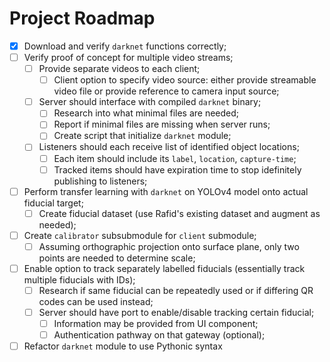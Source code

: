# Project Roadmap

- [x] Download and verify `darknet` functions correctly;
- [ ] Verify proof of concept for multiple video streams;
  - [ ] Provide separate videos to each client;
    - [ ] Client option to specify video source: either provide streamable video file or provide reference to camera input source;
  - [ ] Server should interface with compiled `darknet` binary;
    - [ ] Research into what minimal files are needed;
    - [ ] Report if minimal files are missing when server runs;
    - [ ] Create script that initialize `darknet` module;
  - [ ] Listeners should each receive list of identified object locations;
    - [ ] Each item should include its `label`, `location`, `capture-time`;
    - [ ] Tracked items should have expiration time to stop idefinitely publishing to listeners;
- [ ] Perform transfer learning with `darknet` on YOLOv4 model onto actual fiducial target;
  - [ ] Create fiducial dataset (use Rafid's existing dataset and augment as needed);
- [ ] Create `calibrator` subsubmodule for `client` submodule;
  - [ ] Assuming orthographic projection onto surface plane, only two points are needed to determine scale;
- [ ] Enable option to track separately labelled fiducials (essentially track multiple fiducials with IDs);
  - [ ] Research if same fiducial can be repeatedly used or if differing QR codes can be used instead;
  - [ ] Server should have port to enable/disable tracking certain fiducial;
    - [ ] Information may be provided from UI component;
    - [ ] Authentication pathway on that gateway (optional);
- [ ] Refactor `darknet` module to use Pythonic syntax
